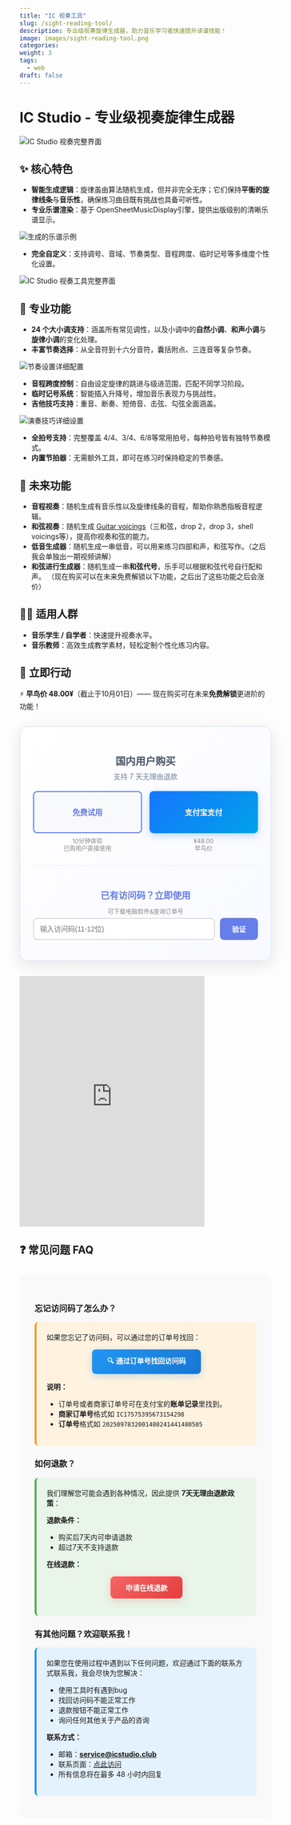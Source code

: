 ```yaml
---
title: "IC 视奏工具"
slug: /sight-reading-tool/
description: 专业级视奏旋律生成器，助力音乐学习者快速提升读谱技能！
image: images/sight-reading-tool.png
categories:
weight: 3
tags:
  - web
draft: false
---
```


# IC Studio - 专业级视奏旋律生成器

![IC Studio 视奏完整界面](/images/sight-reading-tool-interface.png)

## ✨ 核心特色
- **智能生成逻辑**：旋律虽由算法随机生成，但并非完全无序；它们保持**平衡的旋律线条**与**音乐性**，确保练习曲目既有挑战也具备可听性。 
- **专业乐谱渲染**：基于 OpenSheetMusicDisplay引擎，提供出版级别的清晰乐谱显示。

![生成的乐谱示例](/images/sight-reading-tool-score-example.png)

- **完全自定义**：支持调号、音域、节奏类型、音程跨度、临时记号等多维度个性化设置。

![IC Studio 视奏工具完整界面](/images/sight-reading-tool-full-interface.png)

## 🎹 专业功能
- **24 个大小调支持**：涵盖所有常见调性，以及小调中的**自然小调**、**和声小调**与**旋律小调**的变化处理。  
- **丰富节奏选择**：从全音符到十六分音符，囊括附点、三连音等复杂节奏。

![节奏设置详细配置](/images/sight-reading-tool-rhythm-settings.png)  
- **音程跨度控制**：自由设定旋律的跳进与级进范围，匹配不同学习阶段。  
- **临时记号系统**：智能插入升降号，增加音乐表现力与挑战性。  
- **吉他技巧支持**：重音、断奏、短倚音、击弦、勾弦全面涵盖。

![演奏技巧详细设置](/images/sight-reading-tool-articulations.png)

- **全拍号支持**：完整覆盖 4/4、3/4、6/8等常用拍号，每种拍号皆有独特节奏模式。
- **内置节拍器**：无需额外工具，即可在练习时保持稳定的节奏感。 

## 🔮 未来功能

- **音程视奏**：随机生成有音乐性以及旋律线条的音程，帮助你熟悉指板音程逻辑。
- **和弦视奏**：随机生成 [Guitar voicings](/guitar-voicings/)（三和弦，drop 2，drop 3，shell voicings等），提高你视奏和弦的能力。
- **低音生成器**：随机生成一串低音，可以用来练习四部和声，和弦写作。（之后我会单独出一期视频讲解）
- **和弦进行生成器**：随机生成一串**和弦代号**，乐手可以根据和弦代号自行配和声。
（现在购买可以在未来免费解锁以下功能，之后出了这些功能之后会涨价）
 
## 👩‍🎓 适用人群
- **音乐学生 / 自学者**：快速提升视奏水平。
- **音乐教师**：高效生成教学素材，轻松定制个性化练习内容。

## 🎯 立即行动 
⚡ **早鸟价 48.00¥**（截止于10月01日）—— 现在购买可在未来**免费解锁**更进阶的功能！

<div style="display: flex; gap: 30px; margin: 30px auto; max-width: 1000px; align-items: flex-start; flex-wrap: wrap;">

<div style="flex: 1; min-width: 300px; padding: 25px; background: linear-gradient(135deg, #ffffff 0%, #f8f9ff 100%); border-radius: 16px; box-shadow: 0 8px 30px rgba(0, 0, 0, 0.1); border: 2px solid #e6edff; text-align: center;">
<div style="margin-bottom: 20px;">
<h3 style="color: #4a5568; margin-bottom: 6px; font-size: 20px;">国内用户购买</h3>
<p style="color: #718096; font-size: 14px; margin: 0;">支持 7 天无理由退款</p>
</div>
<div style="display: flex; gap: 15px; align-items: stretch; justify-content: center;">
<div style="flex: 1; display: flex; flex-direction: column;">
<a href="/tools/sight-reading-generator.html" target="_blank" style="display: block; background: #f8f9fa; color: #667eea; padding: 15px 20px; border: 2px solid #667eea; border-radius: 8px; text-decoration: none; font-weight: 600; font-size: 15px; transition: all 0.3s ease; margin-bottom: 8px; text-align: center; flex-grow: 1; min-height: 50px; display: flex; align-items: center; justify-content: center;" onmouseover="this.style.background='#667eea'; this.style.color='white';" onmouseout="this.style.background='#f8f9fa'; this.style.color='#667eea';">免费试用</a>
<p style="color: #888; font-size: 12px; margin: 0; text-align: center; line-height: 1.3;">10分钟体验<br/>已购用户直接使用</p>
</div>
<div style="flex: 1; display: flex; flex-direction: column;">
<button id="zpay-btn" onclick="window.createZPayment()" style="background: linear-gradient(135deg, #1677FF 0%, #00A0E9 100%); color: white; padding: 15px 20px; border: none; border-radius: 8px; font-weight: 600; font-size: 15px; box-shadow: 0 4px 15px rgba(22, 119, 255, 0.3); transition: all 0.3s ease; cursor: pointer; margin-bottom: 8px; width: 100%; text-align: center; flex-grow: 1; min-height: 50px;" onmouseover="this.style.transform='translateY(-1px)'; this.style.boxShadow='0 6px 20px rgba(22, 119, 255, 0.4)';" onmouseout="this.style.transform='translateY(0px)'; this.style.boxShadow='0 4px 15px rgba(22, 119, 255, 0.3)';">支付宝支付</button>
<p style="color: #888; font-size: 12px; margin: 0; text-align: center; line-height: 1.3;">¥48.00<br/>早鸟价</p>
</div>
</div>

<!-- 访问码验证区域 -->
<div style="margin-top: 25px; padding-top: 20px; border-top: 1px solid #e6edff;">
    <h3 style="color: #667eea; margin-bottom: 15px; font-size: 18px;">已有访问码？立即使用</h3>
    <p style="color: #888; font-size: 12px; margin: 6; text-align: center; line-height: 1;">可下载电脑软件&查询订单号</p>
    <div style="display: flex; gap: 10px; align-items: center;">
        <input type="text" id="access-code-input" placeholder="输入访问码(11-12位)" 
               style="flex: 1; padding: 12px; border: 2px solid #ddd; border-radius: 8px; font-size: 14px; text-transform: uppercase; transition: border-color 0.3s ease;"
               maxlength="12" oninput="handleInputChange()" onkeyup="handleInputChange()" onfocus="this.style.borderColor='#667eea'" onblur="this.style.borderColor='#ddd'">
        <button id="verify-btn" onclick="handleVerifyClick()" 
                style="padding: 12px 24px; background: #667eea; color: white; border: none; border-radius: 8px; cursor: not-allowed; font-weight: 600; font-size: 14px; transition: all 0.3s ease; opacity: 1;"
                onmousedown="this.style.opacity='0.3'; this.style.transform='scale(0.98)'"
                onmouseup="this.style.transform='scale(1)'; setTimeout(() => { this.style.opacity='1'; }, 100)"
                onmouseleave="this.style.transform='scale(1)'; setTimeout(() => { this.style.opacity='1'; }, 100)">
            验证
        </button>
    </div>
    <div id="verify-result" style="margin-top: 15px; font-size: 14px; text-align: center;"></div>
</div>

</div>

<iframe src="https://icstudio3.gumroad.com/l/sight-reading-tools" frameborder="0" width="370" height=500" style="border:0;"></iframe>

</div>

## ❓ 常见问题 FAQ

<div style="max-width: 800px; margin: 30px auto; background: #f9f9f9; padding: 30px; border-radius: 12px;">

### 忘记访问码了怎么办？

 <div style="background: #fff3e0; padding: 20px; border-radius: 8px; margin: 15px 0; border-left: 4px solid #ff9800;">
如果您忘记了访问码，可以通过您的订单号找回：

<div style="margin: 15px 0; text-align: center;">
<button id="recover-access-code-btn" style="
  background: linear-gradient(135deg, #2196f3 0%, #1976d2 100%);
  color: white;
  border: none;
  padding: 12px 30px;
  border-radius: 8px;
  font-weight: 600;
  font-size: 14px;
  cursor: pointer;
  transition: all 0.3s ease;
  box-shadow: 0 4px 15px rgba(33, 150, 243, 0.3);
" onmouseover="this.style.transform='translateY(-1px)'; this.style.boxShadow='0 6px 20px rgba(33, 150, 243, 0.4)'" onmouseout="this.style.transform='translateY(0)'; this.style.boxShadow='0 4px 15px rgba(33, 150, 243, 0.3)'">
🔍 通过订单号找回访问码
</button>
</div> 

**说明：**
- 订单号或者商家订单号可在支付宝的**账单记录**里找到。
- **商家订单号**格式如 `IC17575395673154298`
- **订单号**格式如 `2025097832001480241441480505`
</div>

### 如何退款？

<div style="background: #e8f5e8; padding: 20px; border-radius: 8px; margin: 15px 0; border-left: 4px solid #4caf50;">
我们理解您可能会遇到各种情况，因此提供 <strong>7天无理由退款政策</strong>：


**退款条件：**
- 购买后7天内可申请退款
- 超过7天不支持退款

**在线退款：**
<div style="margin: 15px 0; text-align: center;">
<button id="refund-btn" style="
  background: linear-gradient(135deg, #f56565 0%, #e53e3e 100%);
  color: white;
  border: none;
  padding: 12px 30px;
  border-radius: 8px;
  font-weight: 600;
  font-size: 14px;
  cursor: pointer;
  transition: all 0.3s ease;
  box-shadow: 0 4px 15px rgba(245, 101, 101, 0.3);
" onmouseover="this.style.transform='translateY(-1px)'; this.style.boxShadow='0 6px 20px rgba(245, 101, 101, 0.4)'" onmouseout="this.style.transform='translateY(0)'; this.style.boxShadow='0 4px 15px rgba(245, 101, 101, 0.3)'">
申请在线退款
</button>
</div>
</div>

### 有其他问题？欢迎联系我！
<div style="background: #e3f2fd; padding: 20px; border-radius: 8px; margin: 15px 0; border-left: 4px solid #2196f3;">
如果您在使用过程中遇到以下任何问题，欢迎通过下面的联系方式联系我，我会尽快为您解决：

- 使用工具时有遇到bug
- 找回访问码不能正常工作
- 退款按钮不能正常工作
- 询问任何其他关于产品的咨询

**联系方式：**
- 邮箱：**service@icstudio.club**  
- 联系页面：[点此访问](/contact/)
- 所有信息将在最多 48 小时内回复
</div>

</div>

<!-- 简化脚本 -->
<!-- CloudBase SDK -->
<script src="https://imgcache.qq.com/qcloud/cloudbase-js-sdk/1.5.0/cloudbase.full.js"></script>

<!-- 统一支付成功处理器 -->
<script src="/js/payment-success-handler.js?v=20250909"></script>

<!-- 试用系统 -->
<script src="/js/trial-limiter.js?v=20250909"></script>
<script src="/js/cloudbase-api.js?v=20250909"></script>

<!-- 支付状态管理器 -->
<script src="/js/payment-state-manager.js?v=20250909"></script>

<!-- 下载处理函数 -->
<script>
function downloadFile(url, filename) {
    console.log('🔽 开始下载文件:', filename);
    console.log('🔗 原始URL:', url);
    
    // 构建完整URL
    const fullUrl = new URL(url, window.location.origin).href;
    console.log('📍 完整URL:', fullUrl);
    
    // 创建临时下载链接元素
    const downloadLink = document.createElement('a');
    downloadLink.href = fullUrl;
    downloadLink.download = filename;
    downloadLink.style.display = 'none';
    
    // 添加到页面
    document.body.appendChild(downloadLink);
    
    try {
        // 触发下载
        downloadLink.click();
        console.log('✅ 下载已启动:', filename);
        showDownloadNotification(filename);
    } catch (error) {
        console.error('❌ 下载失败:', error);
        // 降级到直接打开
        window.open(fullUrl, '_blank');
        showDownloadNotification(filename);
    }
    
    // 清理临时元素
    setTimeout(() => {
        if (downloadLink.parentNode) {
            document.body.removeChild(downloadLink);
        }
    }, 100);
}

function showDownloadNotification(message, type = 'success') {
    // 创建临时通知
    const notification = document.createElement('div');
    const bgColor = type === 'success' ? '#22c55e' : '#ef4444';
    
    notification.style.cssText = `
        position: fixed;
        top: 20px;
        right: 20px;
        background: ${bgColor};
        color: white;
        padding: 15px 20px;
        border-radius: 8px;
        box-shadow: 0 4px 15px rgba(0,0,0,0.3);
        z-index: 10000;
        font-size: 14px;
        font-weight: 600;
    `;
    
    if (type === 'success') {
        notification.innerHTML = `🔽 正在下载 ${message}...`;
    } else {
        notification.innerHTML = `❌ ${message}`;
    }
    
    document.body.appendChild(notification);
    
    // 3秒后移除通知
    setTimeout(() => {
        if (notification.parentNode) {
            notification.style.opacity = '0';
            notification.style.transition = 'opacity 0.3s ease';
            setTimeout(() => {
                if (notification.parentNode) {
                    document.body.removeChild(notification);
                }
            }, 300);
        }
    }, 3000);
}

function copyAccessCode(accessCode) {
    console.log('📋 复制访问码:', accessCode);
    
    // 使用现代的Clipboard API
    if (navigator.clipboard && window.isSecureContext) {
        navigator.clipboard.writeText(accessCode).then(() => {
            showCopyNotification('访问码已复制到剪贴板');
        }).catch(err => {
            console.error('复制失败:', err);
            fallbackCopyTextToClipboard(accessCode);
        });
    } else {
        // 降级方案
        fallbackCopyTextToClipboard(accessCode);
    }
}

function fallbackCopyTextToClipboard(text) {
    const textArea = document.createElement('textarea');
    textArea.value = text;
    textArea.style.top = '0';
    textArea.style.left = '0';
    textArea.style.position = 'fixed';
    
    document.body.appendChild(textArea);
    textArea.focus();
    textArea.select();
    
    try {
        const successful = document.execCommand('copy');
        if (successful) {
            showCopyNotification('访问码已复制到剪贴板');
        } else {
            showCopyNotification('复制失败，请手动复制', 'error');
        }
    } catch (err) {
        console.error('Fallback复制失败:', err);
        showCopyNotification('复制失败，请手动复制', 'error');
    }
    
    document.body.removeChild(textArea);
}

function showCopyNotification(message, type = 'success') {
    const notification = document.createElement('div');
    const bgColor = type === 'success' ? '#22c55e' : '#ef4444';
    
    notification.style.cssText = `
        position: fixed;
        top: 20px;
        right: 20px;
        background: ${bgColor};
        color: white;
        padding: 15px 20px;
        border-radius: 8px;
        box-shadow: 0 4px 15px rgba(0,0,0,0.3);
        z-index: 10000;
        font-size: 14px;
        font-weight: 600;
    `;
    notification.innerHTML = `📋 ${message}`;
    
    document.body.appendChild(notification);
    
    // 2秒后移除通知
    setTimeout(() => {
        if (notification.parentNode) {
            notification.style.opacity = '0';
            notification.style.transition = 'opacity 0.3s ease';
            setTimeout(() => {
                if (notification.parentNode) {
                    document.body.removeChild(notification);
                }
            }, 300);
        }
    }, 2000);
}

// 访问码验证相关函数
function handleInputChange() {
    const input = document.getElementById('access-code-input');
    const btn = document.getElementById('verify-btn');
    
    if (input.value.trim().length >= 8) {
        btn.style.cursor = 'pointer';
        btn.style.opacity = '1';
        btn.style.background = '#667eea';
    } else {
        btn.style.cursor = 'not-allowed';
        btn.style.opacity = '0.7';
        btn.style.background = '#999';
    }
}

async function handleVerifyClick() {
    const input = document.getElementById('access-code-input');
    const btn = document.getElementById('verify-btn');
    const resultDiv = document.getElementById('verify-result');
    
    const accessCode = input.value.trim().toUpperCase();
    
    if (accessCode.length < 8) {
        resultDiv.innerHTML = '<div style="color: #e74c3c; background: #ffeaa7; padding: 10px; border-radius: 8px;">❌ 请输入有效的访问码</div>';
        return;
    }
    
    // 显示验证中状态
    const originalText = btn.innerHTML;
    btn.innerHTML = '验证中...';
    btn.disabled = true;
    
    try {
        // 调用CloudBase验证函数（复用支付成功时的checkOrderDetails）
        const response = await fetch('https://cloud1-4g1r5ho01a0cfd85-1377702774.ap-shanghai.app.tcloudbase.com/checkOrderDetails', {
            method: 'POST',
            headers: {
                'Content-Type': 'application/json',
                'X-Request-Source': 'IC-Studio-Access-Verify'
            },
            body: JSON.stringify({
                access_code: accessCode
            })
        });
        
        const result = await response.json();
        console.log('🔍 访问码验证结果:', result);
        
        if (result.success && result.order_data) {
            const orderData = result.order_data;
            
            // 显示验证成功信息和下载选项
            resultDiv.innerHTML = `
                <div style="background: #e8f5e8; padding: 15px; border-radius: 8px; border: 1px solid #4caf50;">
                    <div style="color: #2e7d32; font-weight: bold; margin-bottom: 10px;">
                        ✅ 访问码验证成功！
                    </div>
                    <div style="font-size: 12px; color: #666; margin-bottom: 15px;">
                        订单号：${orderData.orderNumber}<br>
                        购买时间：${new Date(orderData.paymentTime).toLocaleString()}
                    </div>
                    
                    <!-- 下载选项 -->
                    <div style="margin-top: 15px;">
                        <div style="font-weight: bold; margin-bottom: 10px; color: #17a2b8;">
                            📦 下载安装包
                        </div>
                        <button id="show-download-panel-btn" onclick="toggleDownloadPanel()" style="
                            background: #17a2b8;
                            color: white;
                            border: none;
                            padding: 10px 20px;
                            border-radius: 6px;
                            cursor: pointer;
                            font-weight: 600;
                            font-size: 13px;
                            width: 100%;
                            margin-bottom: 10px;
                        ">
                            💻 选择安装包
                        </button>
                        
                        <!-- 下载面板（初始隐藏） -->
                        <div id="download-panel" style="display: none; background: #f8f9fa; padding: 15px; border-radius: 6px; margin-top: 10px;">
                            <div style="text-align: left;">
                                <!-- Windows -->
                                <div style="margin-bottom: 10px;">
                                    <div style="font-weight: bold; font-size: 12px; margin-bottom: 5px; color: #dc3545;">
                                        🖥️ Windows
                                    </div>
                                    <button class="download-platform-btn" data-platform="windows-exe" style="
                                        margin: 2px 3px 2px 0;
                                        padding: 6px 10px;
                                        background: #dc3545;
                                        color: white;
                                        border: none;
                                        border-radius: 4px;
                                        cursor: pointer;
                                        font-size: 10px;
                                        font-weight: 500;
                                    ">
                                        标准版 (140.9MB)
                                    </button>
                                    <button class="download-platform-btn" data-platform="windows-x64" style="
                                        margin: 2px 3px 2px 0;
                                        padding: 6px 10px;
                                        background: #dc3545;
                                        color: white;
                                        border: none;
                                        border-radius: 4px;
                                        cursor: pointer;
                                        font-size: 10px;
                                        font-weight: 500;
                                    ">
                                        优化版 (73.2MB)
                                    </button>
                                </div>
                                
                                <!-- macOS -->
                                <div style="margin-bottom: 10px;">
                                    <div style="font-weight: bold; font-size: 12px; margin-bottom: 5px; color: #6f42c1;">
                                        🍎 macOS
                                    </div>
                                    <button class="download-platform-btn" data-platform="macos-x64-dmg" style="
                                        margin: 2px 3px 2px 0;
                                        padding: 6px 10px;
                                        background: #6f42c1;
                                        color: white;
                                        border: none;
                                        border-radius: 4px;
                                        cursor: pointer;
                                        font-size: 10px;
                                        font-weight: 500;
                                    ">
                                        Intel (DMG)
                                    </button>
                                    <button class="download-platform-btn" data-platform="macos-x64-zip" style="
                                        margin: 2px 3px 2px 0;
                                        padding: 6px 10px;
                                        background: #6f42c1;
                                        color: white;
                                        border: none;
                                        border-radius: 4px;
                                        cursor: pointer;
                                        font-size: 10px;
                                        font-weight: 500;
                                    ">
                                        Intel (ZIP)
                                    </button>
                                    <button class="download-platform-btn" data-platform="macos-arm64-zip" style="
                                        margin: 2px 3px 2px 0;
                                        padding: 6px 10px;
                                        background: #6f42c1;
                                        color: white;
                                        border: none;
                                        border-radius: 4px;
                                        cursor: pointer;
                                        font-size: 10px;
                                        font-weight: 500;
                                    ">
                                        M1/M2/M3 (ZIP)
                                    </button>
                                </div>
                                
                                <!-- Linux -->
                                <div style="margin-bottom: 5px;">
                                    <div style="font-weight: bold; font-size: 12px; margin-bottom: 5px; color: #fd7e14;">
                                        🐧 Linux
                                    </div>
                                    <button class="download-platform-btn" data-platform="linux-deb" style="
                                        margin: 2px 3px 2px 0;
                                        padding: 6px 10px;
                                        background: #fd7e14;
                                        color: white;
                                        border: none;
                                        border-radius: 4px;
                                        cursor: pointer;
                                        font-size: 10px;
                                        font-weight: 500;
                                    ">
                                        DEB包 (70.3MB)
                                    </button>
                                    <button class="download-platform-btn" data-platform="linux-appimage" style="
                                        margin: 2px 3px 2px 0;
                                        padding: 6px 10px;
                                        background: #fd7e14;
                                        color: white;
                                        border: none;
                                        border-radius: 4px;
                                        cursor: pointer;
                                        font-size: 10px;
                                        font-weight: 500;
                                    ">
                                        AppImage (77.6MB)
                                    </button>
                                </div>
                                
                                <div style="font-size: 9px; color: #6c757d; margin-top: 8px; line-height: 1.3;">
                                    💡 <strong>芯片选择说明：</strong><br>
                                    • Intel 芯片 Mac 选择 x64 版本<br>
                                    • Apple Silicon (M1/M2/M3) 选择 arm64 版本
                                </div>
                            </div>
                        </div>
                    </div>
                </div>
            `;
            
            // 绑定下载按钮事件
            bindDownloadEvents(accessCode);
            
        } else {
            resultDiv.innerHTML = `<div style="color: #e74c3c; background: #ffeaa7; padding: 10px; border-radius: 8px;">❌ ${result.error || '访问码无效或已失效'}</div>`;
        }
        
    } catch (error) {
        console.error('❌ 验证失败:', error);
        resultDiv.innerHTML = '<div style="color: #e74c3c; background: #ffeaa7; padding: 10px; border-radius: 8px;">❌ 验证失败，请检查网络连接</div>';
    }
    
    // 恢复按钮状态
    btn.innerHTML = originalText;
    btn.disabled = false;
}

function toggleDownloadPanel() {
    const panel = document.getElementById('download-panel');
    const btn = document.getElementById('show-download-panel-btn');
    
    if (panel.style.display === 'none') {
        panel.style.display = 'block';
        btn.innerHTML = '📦 收起选项';
    } else {
        panel.style.display = 'none';
        btn.innerHTML = '💻 选择安装包';
    }
}

function bindDownloadEvents(accessCode) {
    // 绑定所有下载按钮
    document.querySelectorAll('.download-platform-btn').forEach(btn => {
        btn.onclick = async function() {
            const platform = this.getAttribute('data-platform');
            const originalText = this.innerHTML;
            this.innerHTML = '⏳ 获取...';
            
            try {
                console.log(`📥 开始下载 ${platform} 版本`);
                
                // 调用下载云函数
                const response = await fetch('https://cloud1-4g1r5ho01a0cfd85-1377702774.ap-shanghai.app.tcloudbase.com/downloadInstaller', {
                    method: 'POST',
                    headers: {
                        'Content-Type': 'application/json',
                        'X-Request-Source': 'IC-Studio-Access-Verify'
                    },
                    body: JSON.stringify({
                        access_code: accessCode,
                        platform: platform
                    })
                });
                
                const result = await response.json();
                console.log('📥 下载响应:', result);
                
                if (result.success && result.data && result.data.download_url) {
                    // 创建下载链接
                    const link = document.createElement('a');
                    link.href = result.data.download_url;
                    link.download = result.data.package_info.name;
                    link.style.display = 'none';
                    document.body.appendChild(link);
                    link.click();
                    document.body.removeChild(link);
                    
                    // 显示成功状态
                    this.innerHTML = '✅ 下载中';
                    console.log(`🎉 ${result.data.package_info.name} 下载已开始`);
                    
                    showDownloadNotification(result.data.package_info.name);
                    
                } else {
                    throw new Error(result.error || '获取下载链接失败');
                }
            } catch (error) {
                console.error('❌ 下载失败:', error);
                this.innerHTML = '❌ 失败';
                showDownloadNotification('下载失败：' + error.message, 'error');
            }
            
            // 3秒后恢复按钮文本
            setTimeout(() => {
                this.innerHTML = originalText;
            }, 3000);
        };
    });
}

// 绑定弹窗下载按钮事件
function bindPopupDownloadEvents(accessCode) {
    document.querySelectorAll('.popup-download-btn').forEach(btn => {
        btn.onclick = async function() {
            const platform = this.getAttribute('data-platform');
            const originalText = this.innerHTML;
            this.innerHTML = '⏳ 获取链接...';
            this.disabled = true;
            
            try {
                console.log(`📥 弹窗下载 ${platform} 版本`);
                
                // 调用CloudBase downloadInstaller服务
                const response = await fetch('https://cloud1-4g1r5ho01a0cfd85-1377702774.ap-shanghai.app.tcloudbase.com/downloadInstaller', {
                    method: 'POST',
                    headers: {
                        'Content-Type': 'application/json',
                        'X-Request-Source': 'IC-Studio-Success-Popup'
                    },
                    body: JSON.stringify({
                        access_code: accessCode,
                        platform: platform
                    })
                });
                
                const result = await response.json();
                console.log('📥 弹窗下载响应:', result);
                
                if (result.success && result.data && result.data.download_url) {
                    // 创建下载链接
                    const link = document.createElement('a');
                    link.href = result.data.download_url;
                    link.download = result.data.package_info.name;
                    link.style.display = 'none';
                    document.body.appendChild(link);
                    link.click();
                    document.body.removeChild(link);
                    
                    // 显示成功状态
                    this.innerHTML = '✅ 下载开始';
                    console.log(`🎉 弹窗下载成功: ${result.data.package_info.name}`);
                    
                    showDownloadNotification(result.data.package_info.name);
                    
                } else {
                    throw new Error(result.error || '获取下载链接失败');
                }
            } catch (error) {
                console.error('❌ 弹窗下载失败:', error);
                this.innerHTML = '❌ 下载失败';
                showDownloadNotification('下载失败：' + error.message, 'error');
            }
            
            // 3秒后恢复按钮状态
            setTimeout(() => {
                this.innerHTML = originalText;
                this.disabled = false;
            }, 3000);
        };
    });
}
</script>

<!-- Z-Pay 简化页面跳转支付实现 -->
<script src="https://cdnjs.cloudflare.com/ajax/libs/crypto-js/4.1.1/crypto-js.min.js"></script>
<script src="/js/new-refund-handler.js?v=2.0.0"></script>
<script src="/js/zpay-simple.js?v=1.0.9"></script>

<!-- 支付宝账号查找访问码功能 -->
<script src="/js/alipay-lookup.js?v=1.0.1"></script>

<!-- 试用状态显示区域 -->
<div id="trial-status" style="margin: 20px 0; padding: 15px; border-radius: 8px; background: #f8f9fa; display: none;"></div>

<!-- 调试下载测试 -->

<!-- 样式定义 -->
<style>
.trial-expired {
  text-align: center;
  background: #fff5f5;
  border: 2px solid #fed7d7;
  padding: 20px;
  border-radius: 8px;
}

.trial-expired h3 {
  color: #c53030;
  margin-bottom: 10px;
}

.trial-welcome {
  text-align: center;
  background: #f0fff4;
  border: 2px solid #9ae6b4;
  padding: 20px;
  border-radius: 8px;
}

.trial-welcome h3 {
  color: #2f855a;
  margin-bottom: 10px;
}

.trial-active {
  text-align: center;
  background: #ebf8ff;
  border: 2px solid #90cdf4;
  padding: 15px;
  border-radius: 8px;
}

.trial-active h3 {
  color: #2b6cb0;
  margin-bottom: 10px;
}

.trial-active .warning {
  color: #d69e2e;
  font-weight: 500;
  margin-top: 10px;
}

.upgrade-options {
  margin-top: 20px;
}

.upgrade-btn {
  display: inline-block;
  background: linear-gradient(135deg, #1677FF 0%, #00A0E9 100%);
  color: white !important;
  padding: 15px 30px;
  border-radius: 12px;
  text-decoration: none !important;
  font-weight: 600;
  box-shadow: 0 8px 25px rgba(22, 119, 255, 0.3);
  transition: all 0.3s ease;
}

.upgrade-btn:hover {
  transform: translateY(-2px);
  box-shadow: 0 12px 35px rgba(22, 119, 255, 0.4);
}

.upgrade-btn.primary {
  font-size: 16px;
}

.note {
  font-size: 12px;
  color: #666;
  margin-top: 10px;
}

.trial-warning-popup {
  position: fixed;
  top: 0;
  left: 0;
  right: 0;
  bottom: 0;
  background: rgba(0, 0, 0, 0.7);
  display: flex;
  align-items: center;
  justify-content: center;
  z-index: 10000;
}

.warning-content {
  background: white;
  padding: 30px;
  border-radius: 12px;
  max-width: 400px;
  text-align: center;
  box-shadow: 0 20px 50px rgba(0, 0, 0, 0.3);
}

.warning-buttons {
  margin-top: 20px;
  display: flex;
  gap: 15px;
  justify-content: center;
}

.btn-secondary, .btn-primary {
  padding: 10px 20px;
  border-radius: 6px;
  text-decoration: none;
  font-weight: 500;
  cursor: pointer;
  border: none;
  transition: all 0.3s ease;
}

.btn-secondary {
  background: #f7fafc;
  color: #2d3748;
  border: 1px solid #e2e8f0;
}

.btn-primary {
  background: #667eea;
  color: white;
}

.btn-secondary:hover {
  background: #edf2f7;
}

.btn-primary:hover {
  background: #5a6fd8;
}

/* 响应式设计 */
@media (max-width: 768px) {
  .trial-warning-popup .warning-content {
    margin: 20px;
    padding: 20px;
  }
  
  .warning-buttons {
    flex-direction: column;
  }
}
</style>

<script>
// 页面加载完成后显示试用状态
document.addEventListener('DOMContentLoaded', function() {
  const statusElement = document.getElementById('trial-status');
  if (statusElement) {
    statusElement.style.display = 'block';
  }
  
});



// 显示状态信息
function showStatus(message, type) {
  console.log(`[状态] ${message} (类型: ${type})`);
  // 可以在这里添加更多的状态显示逻辑
}

// 等待Z-Pay支付系统完全加载
document.addEventListener('DOMContentLoaded', function() {
  console.log('✅ 页面加载完成，支付系统已就绪');
  
  // 检查支付回调参数
  const urlParams = new URLSearchParams(window.location.search);
  if (urlParams.get('out_trade_no') || urlParams.get('trade_no')) {
    console.log('🎉 检测到支付回调');
    // 这里可以处理支付成功后的逻辑
    if (window.showUnifiedPaymentSuccess) {
      const accessCode = generateRandomCode();
      window.showUnifiedPaymentSuccess(accessCode, 'zpay-success');
    }
  }
  
  // 检查Z-Pay支付系统是否加载
  if (typeof window.createZPayment === 'function') {
    console.log('✅ Z-Pay支付系统已加载');
  } else {
    console.warn('⚠️ Z-Pay支付系统未加载');
  }
});

// 生成随机访问码
function generateRandomCode() {
  const chars = 'ABCDEFGHIJKLMNOPQRSTUVWXYZ0123456789';
  let code = '';
  for (let i = 0; i < 12; i++) {
    code += chars.charAt(Math.floor(Math.random() * chars.length));
  }
  return code;
}

// 处理输入变化（借鉴 sight-reading-generator.html 的风格）
function handleInputChange() {
    const input = document.getElementById('access-code-input');
    const button = document.getElementById('verify-btn');
    
    if (input && button) {
        const code = input.value.trim();
        const isValid = code.length >= 11 && code.length <= 12 && /^[A-Z0-9]+$/.test(code);
        
        // 修改透明度逻辑：输入框为空或有效时都保持完全不透明
        button.dataset.valid = isValid;
        button.style.opacity = '1'; // 始终保持完全不透明
        button.style.cursor = isValid ? 'pointer' : 'not-allowed';
        button.style.background = '#667eea';
        
        console.log('🔄 输入变化处理:', { code, isValid });
    }
}

// 处理验证按钮点击
function handleVerifyClick() {
    console.log('🎯 验证按钮被点击');
    const button = document.getElementById('verify-btn');
    
    if (!button) {
        console.error('❌ 找不到验证按钮');
        return;
    }
    
    const isValid = button.dataset.valid === 'true';
    console.log('🔍 按钮状态检查:', { isValid });
    
    if (!isValid) {
        console.log('⚠️ 按钮处于禁用状态，不执行验证');
        const resultDiv = document.getElementById('verify-result');
        if (resultDiv) {
            resultDiv.innerHTML = '<span style="color: #e74c3c;">❌ 请输入有效的11-12位访问码</span>';
        }
        return;
    }
    
    // 执行验证
    console.log('✅ 开始执行访问码验证');
    verifyAccessCodeWithServer();
}

// 保持旧函数兼容性
function updateVerifyButton() {
    handleInputChange();
}

// 测试验证功能
function testVerifyFunction() {
    console.log('🧪 测试验证功能...');
    const input = document.getElementById('access-code-input');
    const resultDiv = document.getElementById('verify-result');
    
    if (input && resultDiv) {
        input.value = 'VTTBY9XCFTQY';
        handleInputChange(); // 更新按钮状态
        resultDiv.innerHTML = '<span style="color: #27ae60;">🧪 测试模式 - 访问码已填入，按钮现在应该可以点击了</span>';
        console.log('✅ 已填入测试访问码，按钮状态已更新');
        
        // 给出明确的测试说明
        setTimeout(() => {
            resultDiv.innerHTML = '<span style="color: #3498db;">💡 现在点击"验证"按钮测试功能</span>';
        }, 2000);
    }
}

// 使用服务器端验证访问码
async function verifyAccessCodeWithServer() {
    const input = document.getElementById('access-code-input');
    const resultDiv = document.getElementById('verify-result');
    const button = document.getElementById('verify-btn');
    
    if (!input || !resultDiv) {
        console.error('❌ 找不到必要的页面元素');
        return;
    }
    
    const code = input.value.trim().toUpperCase();
    if (!code) {
        resultDiv.innerHTML = '<span style="color: #e74c3c;">❌ 请输入访问码</span>';
        return;
    }
    
    if (code.length !== 12 && code.length !== 11) {
        resultDiv.innerHTML = '<span style="color: #e74c3c;">❌ 访问码必须是11-12位</span>';
        return;
    }
    
    if (!/^[A-Z0-9]+$/.test(code)) {
        resultDiv.innerHTML = '<span style="color: #e74c3c;">❌ 访问码只能包含字母和数字</span>';
        return;
    }

    // 禁用按钮防止重复点击
    button.disabled = true;
    button.style.opacity = '0.5';
    resultDiv.innerHTML = '<span style="color: #3498db;">🔄 正在验证访问码...</span>';

    try {
        // 等待 PaymentStateManager 加载
        if (!window.paymentManager) {
            resultDiv.innerHTML = '<span style="color: #f39c12;">⏳ 正在加载验证系统...</span>';
            
            // 等待最多5秒让PaymentStateManager加载
            let attempts = 0;
            while (!window.paymentManager && attempts < 50) {
                await new Promise(resolve => setTimeout(resolve, 100));
                attempts++;
            }
            
            if (!window.paymentManager) {
                throw new Error('验证系统加载超时，请刷新页面重试');
            }
        }
        
        console.log('🔍 使用 PaymentStateManager 验证访问码:', code);
        resultDiv.innerHTML = '<span style="color: #3498db;">🔄 正在服务器验证...</span>';
        
        const result = await window.paymentManager.verifyAccessCode(code, true);
        
        if (result.success) {
            console.log('✅ 访问码验证成功:', result.data);
            resultDiv.innerHTML = '<span style="color: #27ae60;">✅ 访问码验证成功！</span>';
            
            // 重新启用按钮
            button.disabled = false;
            button.style.opacity = '1';
            
            // 延迟显示弹窗，让用户看到成功消息
            setTimeout(() => {
                showPaymentSuccessPopup(code, result.data);
            }, 800);
            
        } else {
            console.log('❌ 访问码验证失败:', result.error);
            resultDiv.innerHTML = `<span style="color: #e74c3c;">❌ ${result.error}</span>`;
            button.disabled = false;
            button.style.opacity = '1';
        }
    } catch (error) {
        console.error('验证访问码失败:', error);
        resultDiv.innerHTML = `<span style="color: #e74c3c;">❌ ${error.message || '验证失败，请稍后重试'}</span>`;
        button.disabled = false;
        button.style.opacity = '1';
    }
}

// 显示支付成功弹窗
function showPaymentSuccessPopup(accessCode, orderData) {
    // 创建弹窗HTML
    const popup = document.createElement('div');
    popup.id = 'success-popup';
    popup.innerHTML = `
        <div style="position: fixed; top: 0; left: 0; right: 0; bottom: 0; background: rgba(0, 0, 0, 0.7); display: flex; align-items: center; justify-content: center; z-index: 10000;">
            <div style="background: white; padding: 40px; border-radius: 16px; max-width: 500px; width: 90%; text-align: center; box-shadow: 0 20px 50px rgba(0, 0, 0, 0.3);">
                <div style="margin-bottom: 30px;">
                    <div style="width: 80px; height: 80px; background: #4CAF50; border-radius: 50%; margin: 0 auto 20px; display: flex; align-items: center; justify-content: center; font-size: 48px;">✓</div>
                    <h2 style="color: #333; margin-bottom: 10px;">🎉 访问验证成功！</h2>
                    <p style="color: #666; font-size: 16px; margin-bottom: 0;">您的访问码已验证，现在可以使用完整版功能</p>
                </div>
                
                <div style="background: #f8f9fa; padding: 20px; border-radius: 12px; margin-bottom: 30px; text-align: left;">
                    <h3 style="color: #333; margin-bottom: 15px; text-align: center;">📋 验证信息</h3>
                    <div style="display: flex; justify-content: space-between; margin-bottom: 10px; align-items: center;">
                        <span style="color: #666;">访问码：</span>
                        <div style="display: flex; align-items: center; gap: 8px;">
                            <span style="font-family: monospace; font-weight: bold; background: #f1f5f9; padding: 4px 8px; border-radius: 4px; border: 1px solid #e2e8f0;">${accessCode}</span>
                            <button onclick="copyAccessCode('${accessCode}')" 
                                    style="background: #3b82f6; color: white; border: none; padding: 6px 10px; border-radius: 4px; cursor: pointer; font-size: 12px; font-weight: 600; transition: all 0.2s ease;"
                                    onmouseover="this.style.background='#2563eb'"
                                    onmouseout="this.style.background='#3b82f6'"
                                    title="复制访问码">
                                📋
                            </button>
                        </div>
                    </div>
                    <div style="display: flex; justify-content: space-between; margin-bottom: 10px;">
                        <span style="color: #666;">产品：</span>
                        <span>${orderData.product_name || 'IC Studio 视奏工具'}</span>
                    </div>
                    <div style="display: flex; justify-content: space-between; margin-bottom: 10px;">
                        <span style="color: #666;">验证时间：</span>
                        <span>${new Date().toLocaleString()}</span>
                    </div>
                    <div style="display: flex; justify-content: space-between;">
                        <span style="color: #666;">订单号：</span>
                        <span style="font-family: monospace; background: #f1f5f9; padding: 4px 8px; border-radius: 4px; border: 1px solid #e2e8f0;">${(orderData.order_info?.out_trade_no) || (orderData.order_info?.order_id) || orderData.out_trade_no || orderData.order_id || orderData.orderId || '暂无'}</span>
                    </div>
                </div>

                <div style="margin-bottom: 30px;">
                    <h3 style="color: #333; margin-bottom: 20px;">📦 下载安装包</h3>
                    <div style="display: grid; gap: 10px;">
                        <button class="popup-download-btn" data-platform="windows-x64"
                               style="display: block; background: #f0f9ff; color: #1e40af; padding: 12px 20px; border: 2px solid #93c5fd; border-radius: 8px; text-decoration: none; font-weight: 600; transition: all 0.3s ease; cursor: pointer; border: none; width: 100%;"
                               onmouseover="this.style.background='#1e40af'; this.style.color='white';" 
                               onmouseout="this.style.background='#f0f9ff'; this.style.color='#1e40af';">
                            💻 Windows x64 (73.2MB)
                        </button>
                        <button class="popup-download-btn" data-platform="macos-x64-dmg"
                               style="display: block; background: #f0fdf4; color: #166534; padding: 12px 20px; border: 2px solid #86efac; border-radius: 8px; text-decoration: none; font-weight: 600; transition: all 0.3s ease; cursor: pointer; border: none; width: 100%;"
                               onmouseover="this.style.background='#166534'; this.style.color='white';" 
                               onmouseout="this.style.background='#f0fdf4'; this.style.color='#166534';">
                            🍎 macOS Intel (DMG - 86.2MB)
                        </button>
                        <button class="popup-download-btn" data-platform="macos-arm64-zip"
                               style="display: block; background: #fef3c7; color: #92400e; padding: 12px 20px; border: 2px solid #fbbf24; border-radius: 8px; text-decoration: none; font-weight: 600; transition: all 0.3s ease; cursor: pointer; border: none; width: 100%;"
                               onmouseover="this.style.background='#92400e'; this.style.color='white';" 
                               onmouseout="this.style.background='#fef3c7'; this.style.color='#92400e';">
                            🍎 macOS Apple Silicon (ZIP - 86.6MB)
                        </button>
                        <button class="popup-download-btn" data-platform="linux-appimage"
                               style="display: block; background: #ede9fe; color: #6b21a8; padding: 12px 20px; border: 2px solid #c084fc; border-radius: 8px; text-decoration: none; font-weight: 600; transition: all 0.3s ease; cursor: pointer; border: none; width: 100%;"
                               onmouseover="this.style.background='#6b21a8'; this.style.color='white';" 
                               onmouseout="this.style.background='#ede9fe'; this.style.color='#6b21a8';">
                            🐧 Linux (AppImage - 77.6MB)
                        </button>
                    </div>
                    <p style="font-size: 12px; color: #888; margin-top: 15px;">下载完成后，使用以上访问码激活完整版功能</p>
                </div>

                <div style="display: flex; gap: 15px; justify-content: center;">
                    <button onclick="closeSuccessPopup()" 
                            style="padding: 15px 30px; background: #f8f9fa; color: #333; border: 2px solid #e2e8f0; border-radius: 8px; cursor: pointer; font-weight: 600; transition: all 0.3s ease;"
                            onmouseover="this.style.background='#e2e8f0'" 
                            onmouseout="this.style.background='#f8f9fa'">
                        稍后使用
                    </button>
                    <button onclick="goToSightReadingTool()" 
                            style="padding: 15px 30px; background: linear-gradient(135deg, #667eea 0%, #764ba2 100%); color: white; border: none; border-radius: 8px; cursor: pointer; font-weight: 600; box-shadow: 0 4px 15px rgba(102, 126, 234, 0.3); transition: all 0.3s ease;"
                            onmouseover="this.style.transform='translateY(-1px)'; this.style.boxShadow='0 6px 20px rgba(102, 126, 234, 0.4)'" 
                            onmouseout="this.style.transform='translateY(0px)'; this.style.boxShadow='0 4px 15px rgba(102, 126, 234, 0.3)'">
                        🚀 开始使用
                    </button>
                </div>
            </div>
        </div>
    `;
    
    document.body.appendChild(popup);
    
    // 绑定弹窗下载按钮事件
    bindPopupDownloadEvents(accessCode);
}

// 关闭成功弹窗
function closeSuccessPopup() {
    const popup = document.getElementById('success-popup');
    if (popup) {
        popup.remove();
    }
}

// 前往视奏工具页面
function goToSightReadingTool() {
    closeSuccessPopup();
    // 跳转到完整版视奏工具页面
    window.open('/tools/sight-reading-generator.html', '_blank');
}

// 确保所有功能在DOM加载后就绪
document.addEventListener('DOMContentLoaded', function() {
    console.log('🔧 IC Studio 视奏工具页面初始化开始...');
    
    // 检查关键元素
    const input = document.getElementById('access-code-input');
    const button = document.getElementById('verify-btn');
    const resultDiv = document.getElementById('verify-result');
    
    if (!input || !button || !resultDiv) {
        console.error('❌ 关键页面元素缺失');
        return;
    }
    
    console.log('✅ 页面元素检查通过');
    
    // 确保按钮初始状态正确
    handleInputChange();
    
    // 检查PaymentStateManager状态
    function checkPaymentManager() {
        if (window.paymentManager) {
            console.log('✅ PaymentStateManager 已就绪');
            
            // 检查是否有已支付状态
            const hasPaid = window.paymentManager.hasPaidAccess();
            if (hasPaid) {
                console.log('🎉 检测到已支付状态');
                const accessCode = window.paymentManager.getCurrentAccessCode();
                if (accessCode) {
                    console.log('💡 当前访问码:', accessCode);
                }
            }
        } else {
            console.log('⏳ 等待 PaymentStateManager 加载...');
            setTimeout(checkPaymentManager, 500);
        }
    }
    
    // 延迟检查PaymentStateManager（给脚本加载时间）
    setTimeout(checkPaymentManager, 1000);
    
    console.log('🎯 访问码验证功能已初始化完成');
    console.log('💡 现在可以输入有效的访问码进行验证了');
    console.log('🧪 测试功能: testVerifyFunction() - 自动填入测试访问码');
});

// 退款功能已移至 /js/refund-handler.js

// 暴露测试函数到全局作用域
window.testVerifyFunction = testVerifyFunction;

// 测试函数已移至 refund-handler.js

</script>